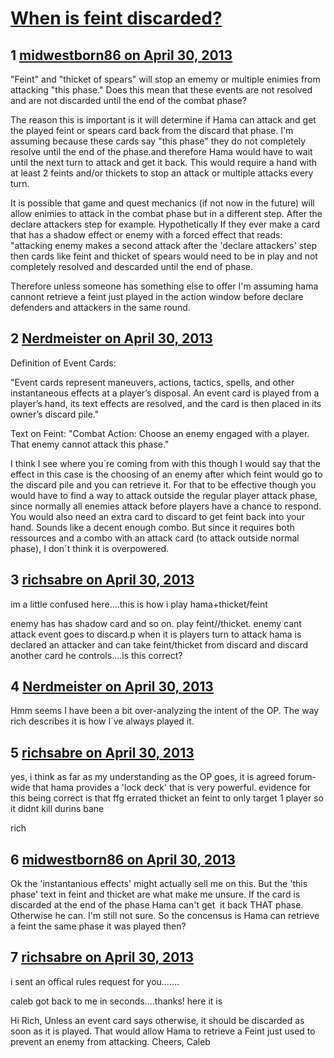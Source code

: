 # [When is feint discarded?](https://community.fantasyflightgames.com/topic/83137-when-is-feint-discarded/)

## 1 [midwestborn86 on April 30, 2013](https://community.fantasyflightgames.com/topic/83137-when-is-feint-discarded/?do=findComment&comment=790256)

"Feint" and "thicket of spears" will stop an ememy or multiple enimies from attacking "this phase." Does this mean that these events are not resolved and are not discarded until the end of the combat phase?

The reason this is important is it will determine if Hama can attack and get the played feint or spears card back from the discard that phase. I'm assuming because these cards say "this phase" they do not completely resolve until the end of the phase.and therefore Hama would have to wait until the next turn to attack and get it back. This would require a hand with at least 2 feints and/or thickets to stop an attack or multiple attacks every turn.

It is possible that game and quest mechanics (if not now in the future) will allow enimies to attack in the combat phase but in a different step. After the declare attackers step for example. Hypothetically If they ever make a card that has a shadow effect or enemy with a forced effect that reads: "attacking enemy makes a second attack after the 'declare attackers' step then cards like feint and thicket of spears would need to be in play and not completely resolved and descarded until the end of phase. 

Therefore unless someone has something else to offer I'm assuming hama cannont retrieve a feint just played in the action window before declare defenders and attackers in the same round.

## 2 [Nerdmeister on April 30, 2013](https://community.fantasyflightgames.com/topic/83137-when-is-feint-discarded/?do=findComment&comment=790327)

Definition of Event Cards:

"Event cards represent maneuvers, actions, tactics, spells, and other instantaneous effects at a player’s disposal. An event card is played from a player’s hand, its text effects are resolved, and the card is then placed in its owner’s discard pile."

Text on Feint: "Combat Action: Choose an enemy engaged with a player. That enemy cannot attack this phase."

I think I see where you´re coming from with this though I would say that the effect in this case is the choosing of an enemy after which feint would go to the discard pile and you can retrieve it. For that to be effective though you would have to find a way to attack outside the regular player attack phase, since normally all enemies attack before players have a chance to respond. You would also need an extra card to discard to get feint back into your hand. Sounds like a decent enough combo. But since it requires both ressources and a combo with an attack card (to attack outside normal phase), I don´t think it is overpowered.
 

## 3 [richsabre on April 30, 2013](https://community.fantasyflightgames.com/topic/83137-when-is-feint-discarded/?do=findComment&comment=790356)

im a little confused here….this is how i play hama+thicket/feint

enemy has has shadow card and so on. play feint//thicket. enemy cant attack event goes to discard.p when it is players turn to attack hama is declared an attacker and can take feint/thicket from discard and discard another card he controls….is this correct?

## 4 [Nerdmeister on April 30, 2013](https://community.fantasyflightgames.com/topic/83137-when-is-feint-discarded/?do=findComment&comment=790362)

Hmm seems I have been a bit over-analyzing the intent of the OP. The way rich describes it is how I´ve always played it.

## 5 [richsabre on April 30, 2013](https://community.fantasyflightgames.com/topic/83137-when-is-feint-discarded/?do=findComment&comment=790396)

yes, i think as far as my understanding as the OP goes, it is agreed forum-wide that hama provides a 'lock deck' that is very powerful. evidence for this being correct is that ffg errated thicket an feint to only target 1 player so it didnt kill durins bane

rich

## 6 [midwestborn86 on April 30, 2013](https://community.fantasyflightgames.com/topic/83137-when-is-feint-discarded/?do=findComment&comment=790518)

Ok the 'instantanious effects' might actually sell me on this. But the 'this phase' text in feint and thicket are what make me unsure. If the card is discarded at the end of the phase Hama can't get  it back THAT phase. Otherwise he can. I'm still not sure. So the concensus is Hama can retrieve a feint the same phase it was played then?

## 7 [richsabre on April 30, 2013](https://community.fantasyflightgames.com/topic/83137-when-is-feint-discarded/?do=findComment&comment=790544)

i sent an offical rules request for you…….

caleb got back to me in seconds….thanks! here it is

Hi Rich,
Unless an event card says otherwise, it should be discarded as soon as it is played. That would allow Hama to retrieve a Feint just used to prevent an enemy from attacking.
Cheers,
Caleb

